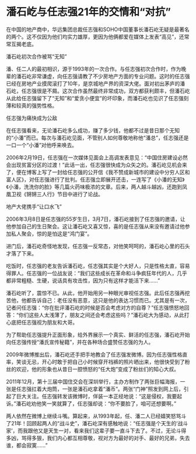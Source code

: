 # 潘石屹与任志强21年的交情和“对抗”

在中国的地产商中，华远集团总裁任志强和SOHO中国董事长潘石屹无疑是最著名的两个。这不仅因为他们均实力雄厚，更因为他俩都爱在媒体上发表“高见”，还常常互揭老底。 

潘石屹初次合作被骂“无知” 

潘、任二人的最初相识，源于1993年的一次合作。与任志强初次合作时，作为晚辈的潘石屹非常谦虚，向任志强请教了不少房地产方面的专业问题。这时的任志强已经在房地产业摸爬滚打了10年，是京城地产界的资深大佬。面对初出茅庐的潘石屹，任志强很是不屑。这次合作虽然最终非常成功，双方都获利颇丰，但潘石屹从此给任志强留下了“无知”和“爱贪小便宜”的坏印象，而潘石屹也见识了任志强刻薄和较真的强势性格。 

任志强为痛快成为公敌 

在任志强看来，无论潘石屹多么成功，赚了多少钱，他都不过是昔日那个无知的“小潘”而已。每次与潘石屹见面，不管别人如何尊敬地称他“潘总”，任志强还是一口一个“小潘”对他呼来唤去。 

2006年2月19日，任志强在一次媒体见面会上高调发表意见：“中国住房建设必然会出现贫富分区的过渡！”此话一出，任志强很快成为众矢之的。潘石屹见机会来了，便在博客上写了一封给任志强的公开信《我不赞成新城市的建设中分穷人区和富人区》，对任志强进行了批判。任志强立即展开还击，一连写了《小潘的无知》《小潘，洗洗你的脸》等几篇火药味极浓的文章。后来，两人越斗越凶，还跑到凤凰卫视《锵锵三人行》节目中进行了论战。 

地产大佬携手“让口水飞” 

2006年3月8日是任志强的55岁生日，3月7日，潘石屹接到了任志强的邀请，让他参加自己的生日聚会。这让潘石屹又喜又惊，喜的是任志强从来没有邀请过他参加私人聚会，惊的是怕这是“鸿门宴”。 

进门后，潘石屹奇怪地发现，任志强一反常态，对他笑呵呵的，潘石屹心里的石头才落了下来。 

吃饭时，任志强的老友告诉潘石屹，任志强其实是个大好人，只是性格太直，容易得罪人。任志强的一位战友说：“我们这些成长在革命和斗争疯狂年代的人，几乎都非常粗糙、生硬，说话具有攻击性，因为只有这样才能活下来……” 

潘石屹听了，震惊不已。从此，他开始用另一种眼光审视任志强。此后任志强再挖苦他，他都告诉自己：老任没有恶意，这只是他的表达习惯而已。尤其是有一次，记者问任志强：“你在批评潘石屹的时候是否会考虑对方的自尊？”任志强愤怒地回答：“你们这些人太浅薄了，朋友之间还会考虑这些吗？”潘石屹大为感动，从此打心底把任志强视为朋友和大哥。 

为了帮助任志强提升正面形象，给外界展示一个真实、鲜活的任志强，潘石屹开始向任志强传授“潘氏宣传秘籍”，并在各种场合盛赞任志强的为人。 

2009年微博推出后，潘石屹还手把手地教会了任志强发微博。因为任志强性格直率，笑谈无忌，开心时敢于把自己小时候穿开裆裤的照片晒出来，他很快受到了粉丝的欢迎，他的形象也从昔日一腔愤怒的“任大炮”变成了粉丝们的知心大叔。 

2011年12月，第十三届中国住交会在深圳举行，主办方制作了两张巨幅海报，一张是任志强扛着大炮筒，一张是潘石屹拿着“潘币”。两张“门神”照发到网上后，引起了巨大关注。任志强转发该微博时，佯装一本正经地说：“这是侵权，我要起诉。”潘石屹劝他笑一笑就算了，任志强却说：“你不要脸了，咱可还想要啊。” 

两人依然在微博上继续斗嘴。算起来，从1993年起，任、潘二人已经嬉笑怒骂斗了21年！回顾起两人的“战斗史”，潘石屹深有感触地说：“任志强是个天生的‘战斗家’，而我跟他又是天生一对，看来我们这辈子要一直斗下去了。不过，无论斗得多凶，骂得多狠，我们内心都互相尊敬，视对方为最好的对手、最好的兄弟，失去谁，都会寂寞……”